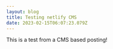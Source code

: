 ```yaml
---
layout: blog
title: Testing netlify CMS
date: 2023-02-15T06:07:23.079Z
---
```

T﻿his is a test from a CMS based posting!